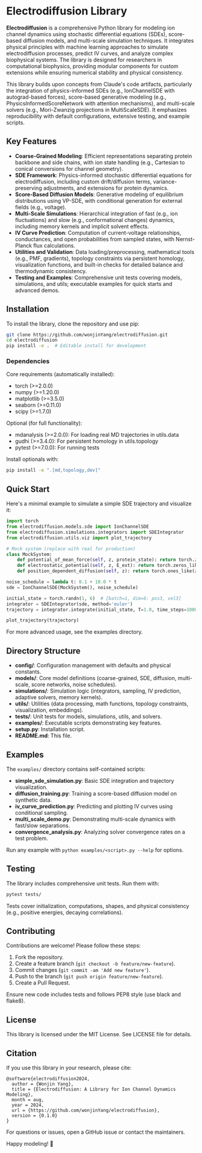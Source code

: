 
# Electrodiffusion Library

**Electrodiffusion** is a comprehensive Python library for modeling ion channel dynamics using stochastic differential equations (SDEs), score-based diffusion models, and multi-scale simulation techniques. It integrates physical principles with machine learning approaches to simulate electrodiffusion processes, predict IV curves, and analyze complex biophysical systems. The library is designed for researchers in computational biophysics, providing modular components for custom extensions while ensuring numerical stability and physical consistency.

This library builds upon concepts from Claude's code artifacts, particularly the integration of physics-informed SDEs (e.g., IonChannelSDE with autograd-based forces), score-based generative modeling (e.g., PhysicsInformedScoreNetwork with attention mechanisms), and multi-scale solvers (e.g., Mori-Zwanzig projections in MultiScaleSDE). It emphasizes reproducibility with default configurations, extensive testing, and example scripts.

## Key Features

- **Coarse-Grained Modeling**: Efficient representations separating protein backbone and side chains, with ion state handling (e.g., Cartesian to conical conversions for channel geometry).
- **SDE Framework**: Physics-informed stochastic differential equations for electrodiffusion, including custom drift/diffusion terms, variance-preserving adjustments, and extensions for protein dynamics.
- **Score-Based Diffusion Models**: Generative modeling of equilibrium distributions using VP-SDE, with conditional generation for external fields (e.g., voltage).
- **Multi-Scale Simulations**: Hierarchical integration of fast (e.g., ion fluctuations) and slow (e.g., conformational changes) dynamics, including memory kernels and implicit solvent effects.
- **IV Curve Prediction**: Computation of current-voltage relationships, conductances, and open probabilities from sampled states, with Nernst-Planck flux calculations.
- **Utilities and Validation**: Data loading/preprocessing, mathematical tools (e.g., PMF, gradients), topology constraints via persistent homology, visualization functions, and built-in checks for detailed balance and thermodynamic consistency.
- **Testing and Examples**: Comprehensive unit tests covering models, simulations, and utils; executable examples for quick starts and advanced demos.


## Installation

To install the library, clone the repository and use pip:

```bash
git clone https://github.com/wonjinYang/electrodiffusion.git
cd electrodiffusion
pip install -e .  # Editable install for development
```


### Dependencies

Core requirements (automatically installed):

- torch (>=2.0.0)
- numpy (>=1.20.0)
- matplotlib (>=3.5.0)
- seaborn (>=0.11.0)
- scipy (>=1.7.0)

Optional (for full functionality):

- mdanalysis (>=2.0.0): For loading real MD trajectories in utils.data
- gudhi (>=3.4.0): For persistent homology in utils.topology
- pytest (>=7.0.0): For running tests

Install optionals with:

```bash
pip install -e ".[md,topology,dev]"
```


## Quick Start

Here's a minimal example to simulate a simple SDE trajectory and visualize it:

```python
import torch
from electrodiffusion.models.sde import IonChannelSDE
from electrodiffusion.simulations.integrators import SDEIntegrator
from electrodiffusion.utils.viz import plot_trajectory

# Mock system (replace with real for production)
class MockSystem:
    def potential_of_mean_force(self, z, protein_state): return torch.zeros_like(z)
    def electrostatic_potential(self, z, E_ext): return torch.zeros_like(z)
    def position_dependent_diffusion(self, z): return torch.ones_like(z)

noise_schedule = lambda t: 0.1 + 10.0 * t
sde = IonChannelSDE(MockSystem(), noise_schedule)

initial_state = torch.randn(1, 6)  # [batch=1, dim=6: pos3, vel3]
integrator = SDEIntegrator(sde, method='euler')
trajectory = integrator.integrate(initial_state, T=1.0, time_steps=1000)

plot_trajectory(trajectory)
```

For more advanced usage, see the examples directory.

## Directory Structure

- **config/**: Configuration management with defaults and physical constants.
- **models/**: Core model definitions (coarse-grained, SDE, diffusion, multi-scale, score networks, noise schedules).
- **simulations/**: Simulation logic (integrators, sampling, IV prediction, adaptive solvers, memory kernels).
- **utils/**: Utilities (data processing, math functions, topology constraints, visualization, embeddings).
- **tests/**: Unit tests for models, simulations, utils, and solvers.
- **examples/**: Executable scripts demonstrating key features.
- **setup.py**: Installation script.
- **README.md**: This file.


## Examples

The `examples/` directory contains self-contained scripts:

- **simple_sde_simulation.py**: Basic SDE integration and trajectory visualization.
- **diffusion_training.py**: Training a score-based diffusion model on synthetic data.
- **iv_curve_prediction.py**: Predicting and plotting IV curves using conditional sampling.
- **multi_scale_demo.py**: Demonstrating multi-scale dynamics with fast/slow separations.
- **convergence_analysis.py**: Analyzing solver convergence rates on a test problem.

Run any example with `python examples/<script>.py --help` for options.

## Testing

The library includes comprehensive unit tests. Run them with:

```bash
pytest tests/
```

Tests cover initialization, computations, shapes, and physical consistency (e.g., positive energies, decaying correlations).

## Contributing

Contributions are welcome! Please follow these steps:

1. Fork the repository.
2. Create a feature branch (`git checkout -b feature/new-feature`).
3. Commit changes (`git commit -am 'Add new feature'`).
4. Push to the branch (`git push origin feature/new-feature`).
5. Create a Pull Request.

Ensure new code includes tests and follows PEP8 style (use black and flake8).

## License

This library is licensed under the MIT License. See LICENSE file for details.

## Citation

If you use this library in your research, please cite:

```
@software{electrodiffusion2024,
  author = {Wonjin Yang},
  title = {Electrodiffusion: A Library for Ion Channel Dynamics Modeling},
  month = aug,
  year = 2024,
  url = {https://github.com/wonjinYang/electrodiffusion},
  version = {0.1.0}
}
```

For questions or issues, open a GitHub issue or contact the maintainers.

Happy modeling! 🚀